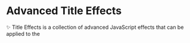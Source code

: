 
# Advanced Title Effects

✨ Title Effects is a collection of advanced JavaScript effects that can be applied to the <title> tag, transforming your website’s browser tab title into an interactive, engaging element. Perfect for enhancing user experience, this project allows you to customize the title bar with animated text, typewriter effects, notifications, attention-grabbing messages when users switch tabs, and even dynamic favicon changes to keep them engaged.

🌟 With detailed documentation and sample demos, this repository is designed for developers of all levels looking to add a little extra polish and creativity to their websites.

⭐ Whether you’re building a personal site or a complex web app, HTML Title Effects will offer easy-to-integrate code snippets and customizable options for seamless adoption very soon.


## Effects

✨ **`Type Writer`**
    
- **Class name** -> *type-write*
- **Effect** -> *Adds the typing effect to the title, with each character being typed with a custom speed of your choice*

✨ **`Left Marquee`**
    
- **Class name** -> *marquee-left*
- **Effect** -> *Adds the marquee effect to the title, with each character scrolling from right to the left of the screen with a custom speed of your choice*

✨ **`Right Marquee`**
    
- **Class name** -> *marquee-right*
- **Effect** -> *Adds the marquee effect to the title, with each character scrolling from left to the right of the screen with a custom speed of your choice*

✨ **`Ping Pong Marquee`**
    
- **Class name** -> *marquee-pingpong*
- **Effect** -> *Adds the marquee effect to the title, with each character scrolling first from left to right and then right to left of the screen with a custom speed of your choice*

✨ **`Random Title`**
    
- **Class name** -> *random*
- **Effect** -> *Chooses a random title and favicon from a custom list of titles and favicons and applies it on the website.*

✨ **`Changing Title`**
    
- **Class name** -> *changing*
- **Effect** -> *Chooses a random title and favicon from a custom list of titles and favicons and applies it on the website which gets changed automatically after a certain period of time.*

⭐ All these effects work in loop and cannot be customised by the number of times currently. However, the feature is in progress and would be added within a week on the next patch update.


## Installation

Install title-effects with npm

```bash
  npm install title-effects

```

OR

**YOU MAY SKIP THIS STEP AND DIRECTLY FOLLOW FROM (A)**

## Usage/Examples
After installation, in your html file insert the below code snippet
```
<script src="/node_modules/title-effects/index.js"></script>
```

(A) If you have not installed using npm, you may directly insert the below code snippet
```
<script src="https://raw.githubusercontent.com/ritikyk/title-effects/refs/heads/main/index.js"></script>
```

Then,
In the title tag, add a class from the above list of class names 
```
<title class = "marquee-left"> Hello World! </title>
```

Boom! See the title effect automatically applied in your web application🔥


## Badges


[![MIT License](https://img.shields.io/badge/License-MIT-green.svg)](https://choosealicense.com/licenses/mit/)
[![GPLv3 License](https://img.shields.io/badge/License-GPL%20v3-yellow.svg)](https://opensource.org/licenses/)
[![AGPL License](https://img.shields.io/badge/license-AGPL-blue.svg)](http://www.gnu.org/licenses/agpl-3.0)

## Feedback

If you have any feedback, please reach out to us at ritikrajwrites@gmail.com

## License

[MIT](https://choosealicense.com/licenses/mit/)


![Logo](https://upload.wikimedia.org/wikipedia/commons/c/c3/License_icon-mit.svg)


## Support

For support, email ipsumcoder@gmail.com or text me on Instagram at [ritik_fr](https://www.instagram.com/ritik_fr).


## FAQ

#### Is This Project Completed?

The project is yet in development and new key features are yet to come along with lot of bug fixes if trying to use two effects at the same time.

#### When is the next update expected?

The next update is expected to come by the end of this month with various cool features, found no where else in the community.

## Demo

https://i.ibb.co/XLxsFyC/Screenshot-610.png
## Contributing

Contributions are always welcome!

See `contributing.md` for ways to get started.

Please adhere to this project's `code of conduct`.


## Authors

- [@ritikyk](https://www.github.com/ritikyk)
